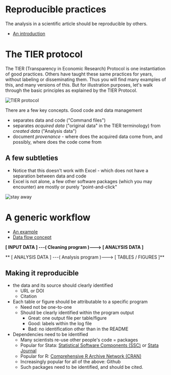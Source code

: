 # Reproducible practices

The analysis in a scientific article should be reproducible by others.

- [An introduction](https://labordynamicsinstitute.github.io/computing4economists/documents/basics_of_version_control.pdf)

# The TIER protocol
The TIER (Transparency in Economic Research) Protocol is one instantiation of good practices. Others have taught these same practices for years, without labeling or disseminating them. Thus you will find many examples of this, and many versions of this. But for illustration purposes, let's walk through the basic principles as explained by the TIER Protocol.

![TIER protocol](https://bucketeer-82911c16-8ccd-4854-b255-5b3ebba24d7c.s3.amazonaws.com/images/TIER-folder-illustration-v3.0.width-800.png)

There are a few key concepts. Good code and data management
- separates data and code ("Command files")
- separates _acquired data_ ("original data" in the TIER terminology) from _created data_ ("Analysis data")
- document _provenance_ - where does the acquired data come from, and possibly, where does the code come from

## A few subtleties
- Notice that this doesn't work with Excel - which does not have a separation between data and code
- Excel is not alone, a few other software packages (which you may encounter) are mostly or purely "point-and-click"

![stay away](https://upload.wikimedia.org/wikipedia/commons/thumb/a/a8/Creative-Tail-biohazard.svg/128px-Creative-Tail-biohazard.svg.png)

# A generic workflow

- [An example](https://github.com/ncrncornell/workflow-text/blob/master/text/ced2ar-workflow.pdf)
- [Data flow concept](https://github.com/labordynamicsinstitute/replicability-training/wiki/Data-flow)

**[ INPUT DATA ]  ---( Cleaning program )---> [ ANALYSIS DATA ]**

** [ ANALYSIS DATA ] ---( Analysis program )---> [ TABLES / FIGURES ]**

## Making it reproducible
- the data and its source  should clearly identified
  - URL or DOI
  - Citation
- Each table or figure should be attributable to a specific program
  - Need not be one-to-one
  - Should be clearly identified within the program output
     - Great: one output file per table/figure
     - Good: labels within the log file
     - Bad: no identification other than in the README
- Dependencies need to be identified
  - Many scientists re-use other people's code = packages
  - Popular for Stata:  [Statistical Software Components (SSC)](https://www.stata.com/support/ssc-installation/) or [Stata Journal](https://www.stata-journal.com/)
  - Popular for R: [Comprehensive R Archive Network (CRAN)](https://cran.r-project.org/)
  - Increasingly popular for all of the above: Github
  - Such packages need to be identified, and should be cited.
